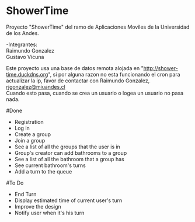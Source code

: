 # ShowerTime
Proyecto "ShowerTime" del ramo de Aplicaciones Moviles de la Universidad de los Andes.

-Integrantes:
<br>
Raimundo Gonzalez
<br>
Gustavo Vicuna

Este proyecto usa una base de datos remota alojada en "http://shower-time.duckdns.org", si por alguna razon
no esta funcionando el cron para actualizar la ip, favor de contactar con Raimundo Gonzalez, rjgonzalez@miuandes.cl
<br>
Cuando esto pasa, cuando se crea un usuario o logea un usuario no pasa nada.

#Done
<ul>
  <li>Registration</li>
  <li>Log in</li>
  <li>Create a group</li>
  <li>Join a group</li>
  <li>See a list of all the groups that the user is in</li>
  <li>Group's creator can add bathrooms to a group</li>
  <li>See a list of all the bathroom that a group has</li>
  <li>See current bathroom's turns</li>
  <li>Add a turn to the queue</li>
</ul>
#To Do
<ul>
    <li>End Turn</li>
    <li>Display estimated time of current user's turn</li>
    <li>Improve the design</li>
    <li>Notify user when it's his turn</li>
</ul>